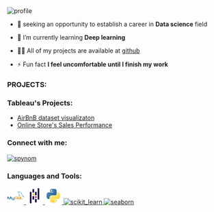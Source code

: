 <img align="center" alt="profile" src="https://github.com/spynom/spynom/blob/main/BCT2.gif?raw=true">

- 🔭 seeking an opportunity to establish a career in **Data science** field

- 🌱 I’m currently learning **Deep learning**

- 👨‍💻 All of my projects are available at [github](https://github.com/spynom?tab=repositories)

- ⚡ Fun fact **I feel uncomfortable until I finish my work**

<h3 align="left">PROJECTS:</h1>

<h3 align="left">Tableau's Projects:</h3>

- [AirBnB dataset visualizaton](https://public.tableau.com/app/profile/saurav.kumar4093/viz/AirBnBdatasetvisualizaton/Dashboard1)
- [Online Store's Sales Performance](https://public.tableau.com/views/OnlineStoresSalesPerformance/Dashboard1?:language=en-US&:display_count=n&:origin=viz_share_link)

<h3 align="left">Connect with me:</h3>
<p align="left">
<a href="https://linkedin.com/in/spynom" target="blank"><img align="center" src="https://raw.githubusercontent.com/rahuldkjain/github-profile-readme-generator/master/src/images/icons/Social/linked-in-alt.svg" alt="spynom" height="30" width="40" /></a>
</p>

<h3 align="left">Languages and Tools:</h3>
<p align="left"> <a href="https://www.mysql.com/" target="_blank" rel="noreferrer"> <img src="https://raw.githubusercontent.com/devicons/devicon/master/icons/mysql/mysql-original-wordmark.svg" alt="mysql" width="40" height="40"/> </a> <a href="https://pandas.pydata.org/" target="_blank" rel="noreferrer"> <img src="https://raw.githubusercontent.com/devicons/devicon/2ae2a900d2f041da66e950e4d48052658d850630/icons/pandas/pandas-original.svg" alt="pandas" width="40" height="40"/> </a> <a href="https://www.python.org" target="_blank" rel="noreferrer"> <img src="https://raw.githubusercontent.com/devicons/devicon/master/icons/python/python-original.svg" alt="python" width="40" height="40"/> </a> <a href="https://scikit-learn.org/" target="_blank" rel="noreferrer"> <img src="https://upload.wikimedia.org/wikipedia/commons/0/05/Scikit_learn_logo_small.svg" alt="scikit_learn" width="40" height="40"/> </a> <a href="https://seaborn.pydata.org/" target="_blank" rel="noreferrer"> <img src="https://seaborn.pydata.org/_images/logo-mark-lightbg.svg" alt="seaborn" width="40" height="40"/> </a> </p>
